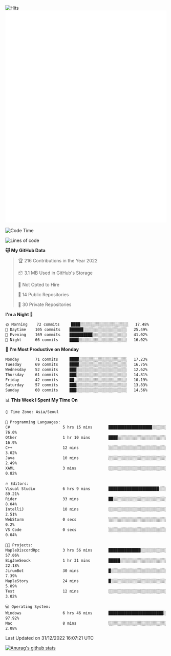 ![Hits](https://hits.seeyoufarm.com/api/count/incr/badge.svg?url=https%3A%2F%2Fgithub.com%2Fkokose1234&count_bg=%2379C83D&title_bg=%23555555&icon=apple.svg&icon_color=%23E7E7E7&title=hits&edge_flat=false)
<br/>
![Metrics](https://github.com/kokose1234/kokose1234/blob/main/github-metrics.svg)

<!--START_SECTION:waka-->
![Code Time](http://img.shields.io/badge/Code%20Time-730%20hrs%2024%20mins-blue)

![Lines of code](https://img.shields.io/badge/From%20Hello%20World%20I%27ve%20Written-884%20Thousand%20lines%20of%20code-blue)

**🐱 My GitHub Data** 

> 🏆 216 Contributions in the Year 2022
 > 
> 📦 3.1 MB Used in GitHub's Storage 
 > 
> 🚫 Not Opted to Hire
 > 
> 📜 14 Public Repositories 
 > 
> 🔑 30 Private Repositories  
 > 
**I'm a Night 🦉** 

```text
🌞 Morning    72 commits     ████░░░░░░░░░░░░░░░░░░░░░   17.48% 
🌆 Daytime    105 commits    ██████░░░░░░░░░░░░░░░░░░░   25.49% 
🌃 Evening    169 commits    ██████████░░░░░░░░░░░░░░░   41.02% 
🌙 Night      66 commits     ████░░░░░░░░░░░░░░░░░░░░░   16.02%

```
📅 **I'm Most Productive on Monday** 

```text
Monday       71 commits     ████░░░░░░░░░░░░░░░░░░░░░   17.23% 
Tuesday      69 commits     ████░░░░░░░░░░░░░░░░░░░░░   16.75% 
Wednesday    52 commits     ███░░░░░░░░░░░░░░░░░░░░░░   12.62% 
Thursday     61 commits     ███░░░░░░░░░░░░░░░░░░░░░░   14.81% 
Friday       42 commits     ██░░░░░░░░░░░░░░░░░░░░░░░   10.19% 
Saturday     57 commits     ███░░░░░░░░░░░░░░░░░░░░░░   13.83% 
Sunday       60 commits     ███░░░░░░░░░░░░░░░░░░░░░░   14.56%

```


📊 **This Week I Spent My Time On** 

```text
⌚︎ Time Zone: Asia/Seoul

💬 Programming Languages: 
C#                       5 hrs 15 mins       ███████████████████░░░░░░   76.0% 
Other                    1 hr 10 mins        ████░░░░░░░░░░░░░░░░░░░░░   16.9% 
C++                      12 mins             ░░░░░░░░░░░░░░░░░░░░░░░░░   3.02% 
Java                     10 mins             ░░░░░░░░░░░░░░░░░░░░░░░░░   2.49% 
XAML                     3 mins              ░░░░░░░░░░░░░░░░░░░░░░░░░   0.82%

🔥 Editors: 
Visual Studio            6 hrs 9 mins        ██████████████████████░░░   89.21% 
Rider                    33 mins             ██░░░░░░░░░░░░░░░░░░░░░░░   8.04% 
IntelliJ                 10 mins             ░░░░░░░░░░░░░░░░░░░░░░░░░   2.51% 
WebStorm                 0 secs              ░░░░░░░░░░░░░░░░░░░░░░░░░   0.2% 
VS Code                  0 secs              ░░░░░░░░░░░░░░░░░░░░░░░░░   0.04%

🐱‍💻 Projects: 
MapleDiscordRpc          3 hrs 56 mins       ██████████████░░░░░░░░░░░   57.06% 
BigJaeSeock              1 hr 31 mins        █████░░░░░░░░░░░░░░░░░░░░   22.18% 
JirumBot                 30 mins             █░░░░░░░░░░░░░░░░░░░░░░░░   7.39% 
MapleStory               24 mins             █░░░░░░░░░░░░░░░░░░░░░░░░   5.89% 
Test                     12 mins             ░░░░░░░░░░░░░░░░░░░░░░░░░   3.02%

💻 Operating System: 
Windows                  6 hrs 46 mins       ████████████████████████░   97.92% 
Mac                      8 mins              ░░░░░░░░░░░░░░░░░░░░░░░░░   2.08%

```


 Last Updated on 31/12/2022 16:07:21 UTC
<!--END_SECTION:waka-->

[![Anurag's github stats](https://github-readme-stats.vercel.app/api?username=kokose1234&theme=dracula)](https://github.com/anuraghazra/github-readme-stats)



	
